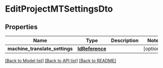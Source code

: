 # EditProjectMTSettingsDto

## Properties
Name | Type | Description | Notes
------------ | ------------- | ------------- | -------------
**machine_translate_settings** | [**IdReference**](IdReference.md) |  | [optional] 

[[Back to Model list]](../README.md#documentation-for-models) [[Back to API list]](../README.md#documentation-for-api-endpoints) [[Back to README]](../README.md)

